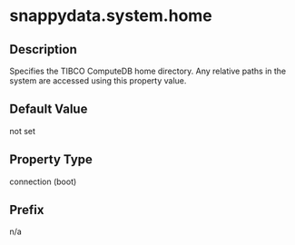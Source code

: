 # snappydata.system.home

## Description

Specifies the TIBCO ComputeDB home directory. Any relative paths in the system are accessed using this property value.

## Default Value

not set

## Property Type

connection (boot)

## Prefix

n/a

